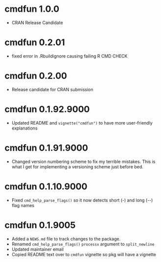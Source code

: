 # cmdfun 1.0.0
* CRAN Release Candidate

# cmdfun 0.2.01
* fixed error in .Rbuildignore causing failing R CMD CHECK

# cmdfun 0.2.00
* Release candidate for CRAN submission

# cmdfun 0.1.92.9000

* Updated README and `vignette("cmdfun")` to have more user-friendly explanations

# cmdfun 0.1.91.9000

* Changed version numbering scheme to fix my terrible mistakes. This is what I
get for implementing a versioning scheme just before bed.

# cmdfun 0.1.10.9000

* Fixed `cmd_help_parse_flags()` so it now detects short (-) and long (--) flag names

# cmdfun 0.1.9005

* Added a `NEWS.md` file to track changes to the package.
* Renamed `cmd_help_parse_flags()` `processx` argument to `split_newline`
* Updated maintainer email
* Copied README text over to `cmdfun` vignette so pkg will have a vignette
